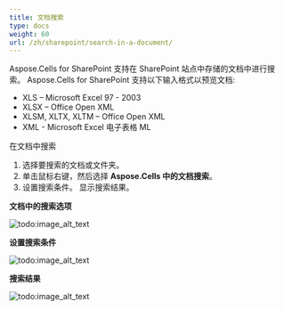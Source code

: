 ```yaml
---
title: 文档搜索
type: docs
weight: 60
url: /zh/sharepoint/search-in-a-document/
---
```


Aspose.Cells for SharePoint 支持在 SharePoint 站点中存储的文档中进行搜索。 Aspose.Cells for SharePoint 支持以下输入格式以预览文档:

- XLS – Microsoft Excel 97 - 2003
- XLSX – Office Open XML
- XLSM, XLTX, XLTM – Office Open XML
- XML - Microsoft Excel 电子表格 ML

在文档中搜索

1. 选择要搜索的文档或文件夹。
1. 单击鼠标右键，然后选择 **Aspose.Cells 中的文档搜索**。 
1. 设置搜索条件。 
   显示搜索结果。

**文档中的搜索选项** 

![todo:image_alt_text](search-in-a-document_1.png)

**设置搜索条件** 

![todo:image_alt_text](search-in-a-document_2.png)

**搜索结果** 

![todo:image_alt_text](search-in-a-document_3.png)
